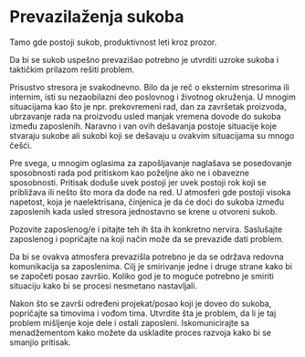 # Prevazilaženja sukoba

Tamo gde postoji sukob, produktivnost leti kroz prozor.

Da bi se sukob uspešno prevazišao potrebno je utvrditi uzroke sukoba i taktičkim prilazom rešiti problem. 

Prisustvo stresora je svakodnevno. Bilo da je reč o eksternim stresorima ili internim, isti su nezaobilazni deo poslovnog i životnog okruženja. U mnogim situacijama kao što je npr. prekovremeni rad, dan za završetak proizvoda, ubrzavanje rada na proizvodu usled manjak vremena dovode do sukoba između zaposlenih. Naravno i van ovih dešavanja postoje situacije koje stvaraju sukobe ali sukobi koji se dešavaju u ovakvim situacijama su mnogo češći. 

Pre svega, u mnogim oglasima za zapošljavanje naglašava se posedovanje sposobnosti rada pod pritiskom kao poželjne ako ne i obavezne sposobnosti. Pritisak doduše uvek postoji jer uvek postoji rok koji se približava ili nešto što mora da dođe na red. U atmosferi gde postoji visoka napetost, koja je naelektrisana, činjenica je da će doći do sukoba između zaposlenih kada usled stresora jednostavno se krene u otvoreni sukob. 

Pozovite zaposlenog/e i pitajte teh ih šta ih konkretno nervira. Saslušajte zaposlenog i popričajte na koji način može da se prevaziđe dati problem. 

Da bi se ovakva atmosfera prevazišla potrebno je da se održava redovna komunikacija sa zaposlenima. Cilj je smirivanje jedne i druge strane kako bi se započeti posao završio. Koliko god je to moguće potrebno je smiriti situaciju kako bi se procesi nesmetano nastavljali. 

Nakon što se završi određeni projekat/posao koji je doveo do sukoba, popričajte sa timovima i vođom tima. Utvrdite šta je problem, da li je taj problem mišljenje koje dele i ostali zaposleni. Iskomunicirajte sa menadžementom kako možete da uskladite proces razvoja kako bi se smanjio pritisak. 

